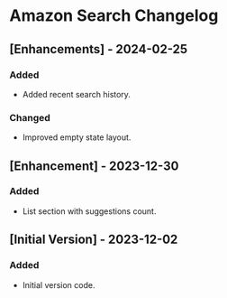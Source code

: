 # Amazon Search Changelog

## [Enhancements] - 2024-02-25

### Added

- Added recent search history.

### Changed

- Improved empty state layout.

## [Enhancement] - 2023-12-30

### Added

- List section with suggestions count.

## [Initial Version] - 2023-12-02

### Added

- Initial version code.
